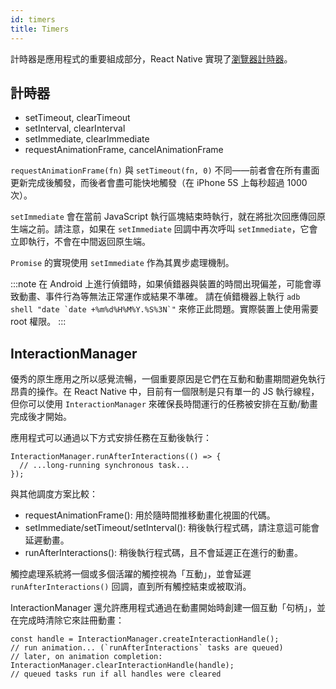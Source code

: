 ```yaml
---
id: timers
title: Timers
---
```


計時器是應用程式的重要組成部分，React Native 實現了[瀏覽器計時器](https://developer.mozilla.org/en-US/docs/Learn/JavaScript/Asynchronous/Timeouts_and_intervals)。

## 計時器

- setTimeout, clearTimeout
- setInterval, clearInterval
- setImmediate, clearImmediate
- requestAnimationFrame, cancelAnimationFrame

`requestAnimationFrame(fn)` 與 `setTimeout(fn, 0)` 不同——前者會在所有畫面更新完成後觸發，而後者會盡可能快地觸發（在 iPhone 5S 上每秒超過 1000 次）。

`setImmediate` 會在當前 JavaScript 執行區塊結束時執行，就在將批次回應傳回原生端之前。請注意，如果在 `setImmediate` 回調中再次呼叫 `setImmediate`，它會立即執行，不會在中間返回原生端。

`Promise` 的實現使用 `setImmediate` 作為其異步處理機制。

:::note
在 Android 上進行偵錯時，如果偵錯器與裝置的時間出現偏差，可能會導致動畫、事件行為等無法正常運作或結果不準確。
請在偵錯機器上執行 ``adb shell "date `date +%m%d%H%M%Y.%S%3N`"`` 來修正此問題。實際裝置上使用需要 root 權限。
:::

## InteractionManager

優秀的原生應用之所以感覺流暢，一個重要原因是它們在互動和動畫期間避免執行昂貴的操作。在 React Native 中，目前有一個限制是只有單一的 JS 執行線程，但你可以使用 `InteractionManager` 來確保長時間運行的任務被安排在互動/動畫完成後才開始。

應用程式可以通過以下方式安排任務在互動後執行：

```tsx
InteractionManager.runAfterInteractions(() => {
  // ...long-running synchronous task...
});
```

與其他調度方案比較：

- requestAnimationFrame(): 用於隨時間推移動畫化視圖的代碼。
- setImmediate/setTimeout/setInterval(): 稍後執行程式碼，請注意這可能會延遲動畫。
- runAfterInteractions(): 稍後執行程式碼，且不會延遲正在進行的動畫。

觸控處理系統將一個或多個活躍的觸控視為「互動」，並會延遲 `runAfterInteractions()` 回調，直到所有觸控結束或被取消。

InteractionManager 還允許應用程式通過在動畫開始時創建一個互動「句柄」，並在完成時清除它來註冊動畫：

```tsx
const handle = InteractionManager.createInteractionHandle();
// run animation... (`runAfterInteractions` tasks are queued)
// later, on animation completion:
InteractionManager.clearInteractionHandle(handle);
// queued tasks run if all handles were cleared
```